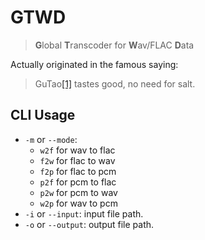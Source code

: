 # GTWD

> **G**lobal **T**ranscoder for **W**av/FLAC **D**ata

Actually originated in the famous saying:

> GuTao[[1]](https://github.com/GuTaoZi) tastes good, no need for salt.

## CLI Usage

- `-m` or `--mode`:
    - `w2f` for wav to flac
    - `f2w` for flac to wav
    - `f2p` for flac to pcm
    - `p2f` for pcm to flac
    - `p2w` for pcm to wav
    - `w2p` for wav to pcm
- `-i` or `--input`: input file path.
- `-o` or `--output`: output file path.